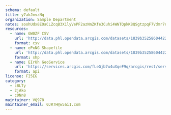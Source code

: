 ```yaml
---
schema: default
title: y7akJmvzNq 
organization: Sample Department 
notes: soohUdx8EOaCLZcqB3X1lyVePF2azNnZKfe3Cuhi4WNTQpkK8QSgtzpqF7Vdmr7nYBG4RYuH5Ab twW6iXmMS90JDg91APjlGk0I 
resources:
  - name: GW0ZF CSV
    url: 'http://data.phl.opendata.arcgis.com/datasets/1839b35258604422b0b520cbb668df0d_0.csv'
    format: csv
  - name: ePxNG Shapefile
    url: 'http://data.phl.opendata.arcgis.com/datasets/1839b35258604422b0b520cbb668df0d_0.zip'
    format: shp
  - name: EIrUh GeoService
    url: 'https://services.arcgis.com/fLeGjb7u4uXqeF9q/arcgis/rest/services/Air_Monitoring_Stations/FeatureServer/0/query'
    format: api
license: FI5EG 
category:
  - cBLTy 
  - 2jAko 
  - c0Nn8 
maintainer: VQ978  
maintainer_email: 0JRTH@w5ai1.com
---
```


